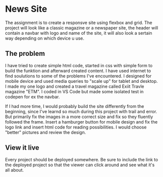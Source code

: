 # News Site

The assignment is to create a responsve site using flexbox and grid. The project will look like a classic magazine or a newspaper site, the header will contain a navbar with logo and name of the site, it will also look a sertain way depending on which device u use.

## The problem

I have tried to create simple html code, started in css with simple form to build the funktion and afterward created content. I have used internet to find soulutions to some of the problems I've encountered. I designed for mobile device and used media queries to "scale up" for tablet and desktop. I made my one logo and created a travel magazine called
Exiit Travle magazine "ETM".
I coded in VS Code but made some isolated test in codepen for ex the navbar.

If I had more time, I would probably build the site differently from the  beginning, since I've learnd so much during this project with trail and error. 
But primarily fix the images in a more correct size and fix so they fluently followed the frame. Insert a hamburger button for mobile design and fix the logo link and insert html code for reading possibilities. I would choose "better" pictures and review the design.

## View it live
Every project should be deployed somewhere. Be sure to include the link to the deployed project so that the viewer can click around and see what it's all about.
